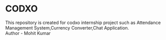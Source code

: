 # CODXO
This repository is created for codxo internship project such as Attendance Management System,Currency Converter,Chat Application.  
Author - Mohit Kumar 
